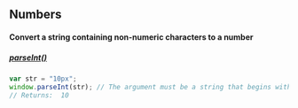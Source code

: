 ## Numbers

#### Convert a string containing non-numeric characters to a number 
##### [parseInt()](https://developer.mozilla.org/en-US/docs/Web/JavaScript/Reference/Global_Objects/parseInt)
```js
var str = "10px";
window.parseInt(str); // The argument must be a string that begins with numeric characters
// Returns:  10
```
